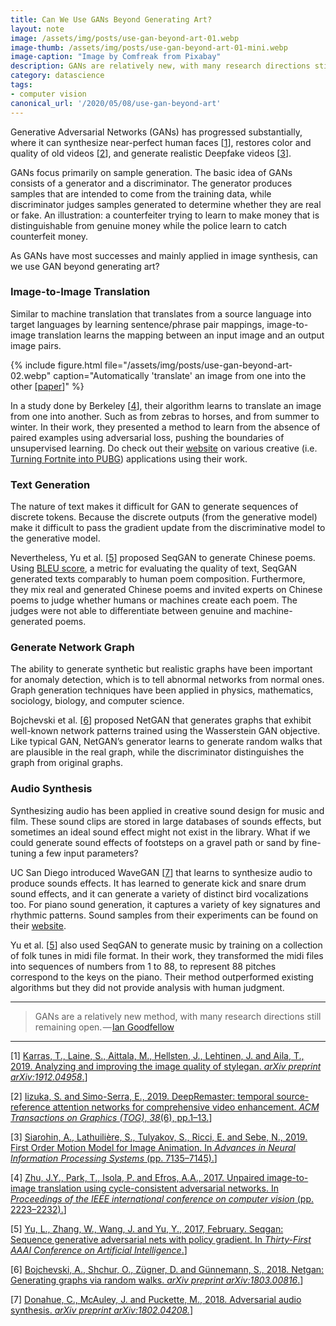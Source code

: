 ```yaml
---
title: Can We Use GANs Beyond Generating Art?
layout: note
image: /assets/img/posts/use-gan-beyond-art-01.webp
image-thumb: /assets/img/posts/use-gan-beyond-art-01-mini.webp
image-caption: "Image by Comfreak from Pixabay"
description: GANs are relatively new, with many research directions still remaining open.
category: datascience
tags:
- computer vision
canonical_url: '/2020/05/08/use-gan-beyond-art'
---
```


Generative Adversarial Networks (GANs) has progressed substantially, where it can synthesize near-perfect human faces [[1](https://arxiv.org/abs/1912.04958)], restores color and quality of old videos [[2](http://iizuka.cs.tsukuba.ac.jp/projects/remastering/en/index.html)], and generate realistic Deepfake videos [[3](https://aliaksandrsiarohin.github.io/first-order-model-website/)].

GANs focus primarily on sample generation. The basic idea of GANs consists of a generator and a discriminator. The generator produces samples that are intended to come from the training data, while discriminator judges samples generated to determine whether they are real or fake. An illustration: a counterfeiter trying to learn to make money that is distinguishable from genuine money while the police learn to catch counterfeit money.

As GANs have most successes and mainly applied in image synthesis, can we use GAN beyond generating art?

### Image-to-Image Translation

Similar to machine translation that translates from a source language into target languages by learning sentence/phrase pair mappings, image-to-image translation learns the mapping between an input image and an output image pairs.

{% include figure.html
  file="/assets/img/posts/use-gan-beyond-art-02.webp"
  caption="Automatically 'translate' an image from one into the other [[paper](https://arxiv.org/pdf/1703.10593.pdf)]"
%}

In a study done by Berkeley [[4](https://arxiv.org/pdf/1703.10593.pdf)], their algorithm learns to translate an image from one into another. Such as from zebras to horses, and from summer to winter. In their work, they presented a method to learn from the absence of paired examples using adversarial loss, pushing the boundaries of unsupervised learning. Do check out their [website](https://junyanz.github.io/CycleGAN/) on various creative (i.e. [Turning Fortnite into PUBG](https://towardsdatascience.com/turning-fortnite-into-pubg-with-deep-learning-cyclegan-2f9d339dcdb0)) applications using their work.

### Text Generation

The nature of text makes it difficult for GAN to generate sequences of discrete tokens. Because the discrete outputs (from the generative model) make it difficult to pass the gradient update from the discriminative model to the generative model.

Nevertheless, Yu et al. [[5](https://arxiv.org/pdf/1609.05473.pdf)] proposed SeqGAN to generate Chinese poems. Using [BLEU score](https://en.wikipedia.org/wiki/BLEU), a metric for evaluating the quality of text, SeqGAN generated texts comparably to human poem composition. Furthermore, they mix real and generated Chinese poems and invited experts on Chinese poems to judge whether humans or machines create each poem. The judges were not able to differentiate between genuine and machine-generated poems.

### Generate Network Graph

The ability to generate synthetic but realistic graphs have been important for anomaly detection, which is to tell abnormal networks from normal ones. Graph generation techniques have been applied in physics, mathematics, sociology, biology, and computer science.

Bojchevski et al. [[6](https://arxiv.org/pdf/1803.00816.pdf)] proposed NetGAN that generates graphs that exhibit well-known network patterns trained using the Wasserstein GAN objective. Like typical GAN, NetGAN’s generator learns to generate random walks that are plausible in the real graph, while the discriminator distinguishes the graph from original graphs.

### Audio Synthesis

Synthesizing audio has been applied in creative sound design for music and film. These sound clips are stored in large databases of sounds effects, but sometimes an ideal sound effect might not exist in the library. What if we could generate sound effects of footsteps on a gravel path or sand by fine-tuning a few input parameters?

UC San Diego introduced WaveGAN [[7](https://arxiv.org/pdf/1802.04208.pdf)] that learns to synthesize audio to produce sounds effects. It has learned to generate kick and snare drum sound effects, and it can generate a variety of distinct bird vocalizations too. For piano sound generation, it captures a variety of key signatures and rhythmic patterns. Sound samples from their experiments can be found on their [website](https://chrisdonahue.com/wavegan_examples/).

Yu et al. [[5](https://arxiv.org/pdf/1609.05473.pdf)] also used SeqGAN to generate music by training on a collection of folk tunes in midi file format. In their work, they transformed the midi files into sequences of numbers from 1 to 88, to represent 88 pitches correspond to the keys on the piano. Their method outperformed existing algorithms but they did not provide analysis with human judgment.

----------

> GANs are a relatively new method, with many research directions still remaining open. — [Ian Goodfellow](https://arxiv.org/abs/1701.00160)

----------

[1] [Karras, T., Laine, S., Aittala, M., Hellsten, J., Lehtinen, J. and Aila, T., 2019. Analyzing and improving the image quality of stylegan. _arXiv preprint arXiv:1912.04958_.](https://arxiv.org/abs/1912.04958)]

[2] [Iizuka, S. and Simo-Serra, E., 2019. DeepRemaster: temporal source-reference attention networks for comprehensive video enhancement. _ACM Transactions on Graphics (TOG)_, _38_(6), pp.1–13.](http://iizuka.cs.tsukuba.ac.jp/projects/remastering/en/index.html)]

[3] [Siarohin, A., Lathuilière, S., Tulyakov, S., Ricci, E. and Sebe, N., 2019. First Order Motion Model for Image Animation. In _Advances in Neural Information Processing Systems_ (pp. 7135–7145).](https://aliaksandrsiarohin.github.io/first-order-model-website/)]

[4] [Zhu, J.Y., Park, T., Isola, P. and Efros, A.A., 2017. Unpaired image-to-image translation using cycle-consistent adversarial networks. In _Proceedings of the IEEE international conference on computer vision_ (pp. 2223–2232).](https://arxiv.org/pdf/1703.10593.pdf)]

[5] [Yu, L., Zhang, W., Wang, J. and Yu, Y., 2017, February. Seqgan: Sequence generative adversarial nets with policy gradient. In _Thirty-First AAAI Conference on Artificial Intelligence_.](https://arxiv.org/pdf/1609.05473.pdf)]

[6] [Bojchevski, A., Shchur, O., Zügner, D. and Günnemann, S., 2018. Netgan: Generating graphs via random walks. _arXiv preprint arXiv:1803.00816_.](https://arxiv.org/pdf/1803.00816.pdf)]

[7] [Donahue, C., McAuley, J. and Puckette, M., 2018. Adversarial audio synthesis. _arXiv preprint arXiv:1802.04208._](https://arxiv.org/pdf/1802.04208.pdf)]
